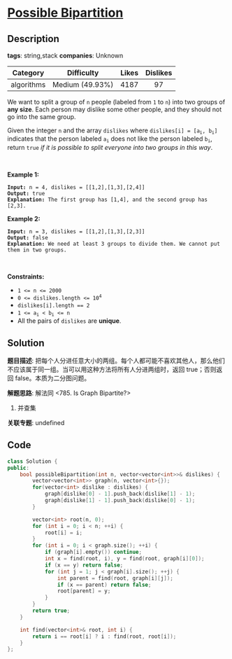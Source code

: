 # [Possible Bipartition](https://leetcode.com/problems/possible-bipartition/description/)

## Description

**tags**: string,stack
**companies**: Unknown

|  Category  |   Difficulty    | Likes | Dislikes |
| :--------: | :-------------: | :---: | :------: |
| algorithms | Medium (49.93%) | 4187  |    97    |

<p>We want to split a group of <code>n</code> people (labeled from <code>1</code> to <code>n</code>) into two groups of <strong>any size</strong>. Each person may dislike some other people, and they should not go into the same group.</p>

<p>Given the integer <code>n</code> and the array <code>dislikes</code> where <code>dislikes[i] = [a<sub>i</sub>, b<sub>i</sub>]</code> indicates that the person labeled <code>a<sub>i</sub></code> does not like the person labeled <code>b<sub>i</sub></code>, return <code>true</code> <em>if it is possible to split everyone into two groups in this way</em>.</p>

<p>&nbsp;</p>
<p><strong class="example">Example 1:</strong></p>

<pre><code><strong>Input:</strong> n = 4, dislikes = [[1,2],[1,3],[2,4]]
<strong>Output:</strong> true
<strong>Explanation:</strong> The first group has [1,4], and the second group has [2,3].</code></pre>

<p><strong class="example">Example 2:</strong></p>

<pre><code><strong>Input:</strong> n = 3, dislikes = [[1,2],[1,3],[2,3]]
<strong>Output:</strong> false
<strong>Explanation:</strong> We need at least 3 groups to divide them. We cannot put them in two groups.</code></pre>

<p>&nbsp;</p>
<p><strong>Constraints:</strong></p>

<ul>
  <li><code>1 &lt;= n &lt;= 2000</code></li>
  <li><code>0 &lt;= dislikes.length &lt;= 10<sup>4</sup></code></li>
  <li><code>dislikes[i].length == 2</code></li>
  <li><code>1 &lt;= a<sub>i</sub> &lt; b<sub>i</sub> &lt;= n</code></li>
  <li>All the pairs of <code>dislikes</code> are <strong>unique</strong>.</li>
</ul>



## Solution

**题目描述**: 把每个人分进任意大小的两组。每个人都可能不喜欢其他人，那么他们不应该属于同一组。当可以用这种方法将所有人分进两组时，返回 true；否则返回 false。本质为二分图问题。

**解题思路**: 解法同 <785. Is Graph Bipartite?>

1. 并查集

**关联专题**: undefined

## Code

```cpp
class Solution {
public:
    bool possibleBipartition(int n, vector<vector<int>>& dislikes) {
        vector<vector<int>> graph(n, vector<int>{});
        for(vector<int> dislike : dislikes) {
            graph[dislike[0] - 1].push_back(dislike[1] - 1);
            graph[dislike[1] - 1].push_back(dislike[0] - 1);
        }

        vector<int> root(n, 0);
        for (int i = 0; i < n; ++i) {
            root[i] = i;
        }
        for (int i = 0; i < graph.size(); ++i) {
            if (graph[i].empty()) continue;
            int x = find(root, i), y = find(root, graph[i][0]);
            if (x == y) return false;
            for (int j = 1; j < graph[i].size(); ++j) {
                int parent = find(root, graph[i][j]);
                if (x == parent) return false;
                root[parent] = y;
            }
        }
        return true;
    }

    int find(vector<int>& root, int i) {
        return i == root[i] ? i : find(root, root[i]);
    }
};
```
